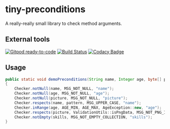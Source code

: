 # tiny-preconditions

A really-really small library to check method arguments.

## External tools

[![Gitpod ready-to-code](https://img.shields.io/badge/Gitpod-ready--to--code-blue?logo=gitpod)](https://gitpod.io/#https://github.com/fxrobin/functional-switch)
[![Build Status](https://travis-ci.org/fxrobin/tiny-preconditions.svg?branch=master)](https://travis-ci.org/fxrobin/tiny-preconditions)
[![Codacy Badge](https://app.codacy.com/project/badge/Grade/1e5c0243120047eb93d299de2ec5c566)](https://www.codacy.com/manual/fxrobin/tiny-preconditions/dashboard?utm_source=github.com&amp;utm_medium=referral&amp;utm_content=fxrobin/tiny-preconditions&amp;utm_campaign=Badge_Grade)

## Usage

```java
public static void demoPreconditions(String name, Integer age, byte[] picture, Collection<String> skills)
{
	Checker.notNull(name, MSG_NOT_NULL, "name");
	Checker.notNull(age, MSG_NOT_NULL, "age");
	Checker.notNull(picture, MSG_NOT_NULL, "picture");
	Checker.respects(name, pattern, MSG_UPPER_CASE, "name");
	Checker.inRange(age, AGE_MIN, AGE_MAX, AgeException::new, "age");
	Checker.respects(picture, ValidationUtils::isPngData, MSG_NOT_PNG_IMAGE, "picture");
	Checker.notEmpty(skills, MSG_NOT_EMPTY_COLLECTION, "skills");
}
```
